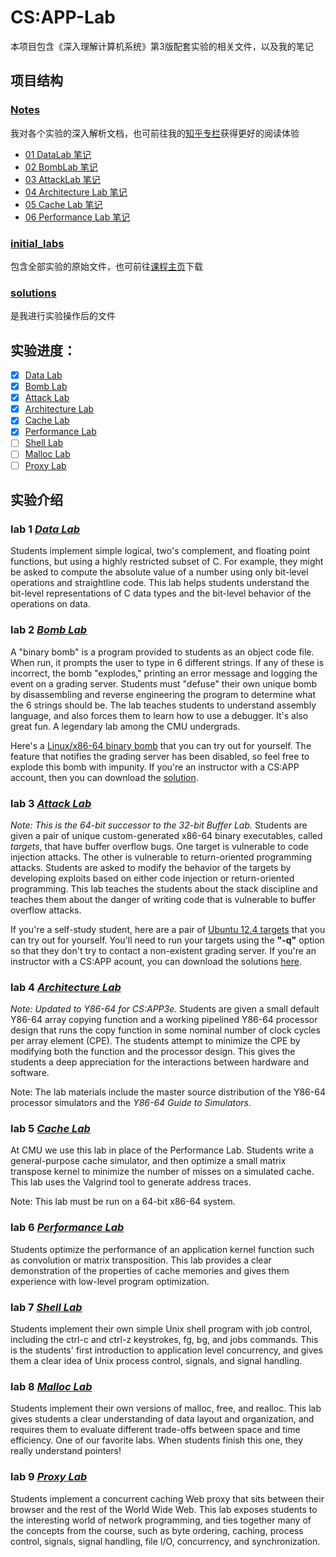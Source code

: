# CS:APP-Lab

本项目包含《深入理解计算机系统》第3版配套实验的相关文件，以及我的笔记

## 项目结构

### [Notes](https://github.com/Deconx/CSAPP-Lab/tree/master/Notes)

我对各个实验的深入解析文档，也可前往我的[知乎专栏](https://www.zhihu.com/column/c_1480603406519238656)获得更好的阅读体验

- [01 DataLab 笔记](https://github.com/Deconx/CSAPP-Lab/blob/master/Notes/01%20DataLab%20%E7%AC%94%E8%AE%B0.md)
- [02 BombLab 笔记](https://github.com/Deconx/CSAPP-Lab/blob/master/Notes/02%20BombLab%20%E7%AC%94%E8%AE%B0.md)
- [03 AttackLab 笔记](https://github.com/Deconx/CSAPP-Lab/blob/master/Notes/03%20AttackLab%20%E7%AC%94%E8%AE%B0.md)
- [04 Architecture Lab 笔记](https://github.com/Deconx/CSAPP-Lab/blob/master/Notes/04%20Architecture%20Lab%20%E7%AC%94%E8%AE%B0.md)
- [05 Cache Lab 笔记](https://github.com/Deconx/CSAPP-Lab/blob/master/Notes/05%20Cache%20Lab%20%E7%AC%94%E8%AE%B0.md)
- [06 Performance Lab 笔记](https://github.com/Deconx/CSAPP-Lab/blob/master/Notes/06%20Performance%20Lab%20%E7%AC%94%E8%AE%B0.md)

### [initial_labs](https://github.com/Deconx/CSAPP-Lab/tree/master/initial_labs)

包含全部实验的原始文件，也可前往[课程主页](http://csapp.cs.cmu.edu/3e/labs.html)下载

### [solutions](https://github.com/Deconx/CSAPP-Lab/tree/master/solutions)

是我进行实验操作后的文件

## 实验进度：

- [x] [Data Lab](https://github.com/Deconx/CSAPP-Lab/tree/master/solutions/01_Data%20Lab)
- [x] [Bomb Lab](https://github.com/Deconx/CSAPP-Lab/tree/master/solutions/02_Bomb%20Lab)
- [x] [Attack Lab](https://github.com/Deconx/CSAPP-Lab/tree/master/solutions/03_Attack%20Lab)
- [x] [Architecture Lab](https://github.com/Deconx/CSAPP-Lab/tree/master/solutions/04_Architecture%20Lab)
- [x] [Cache Lab](https://github.com/Deconx/CSAPP-Lab/tree/master/solutions/05_Cache%20Lab)
- [x] [Performance Lab](https://github.com/Deconx/CSAPP-Lab/tree/master/solutions/06_Performance%20Lab)
- [ ] [Shell Lab](https://github.com/Deconx/CSAPP-Lab/tree/master/solutions/07_Shell%20Lab)
- [ ] [Malloc Lab](https://github.com/Deconx/CSAPP-Lab/tree/master/solutions/08_Malloc%20Lab)
- [ ] [Proxy Lab](https://github.com/Deconx/CSAPP-Lab/tree/master/solutions/09_Proxy%20Lab)

## 实验介绍

### lab 1  [*Data Lab*](http://csapp.cs.cmu.edu/3e/datalab-handout.tar)

Students implement simple logical, two's complement, and floating point functions, but using a highly restricted subset of C. For example, they might be asked to compute the absolute value of a number using only bit-level operations and straightline code. This lab helps students understand the bit-level representations of C data types and the bit-level behavior of the operations on data.

### lab 2  [*Bomb Lab*](http://csapp.cs.cmu.edu/3e/bomb.tar)

A "binary bomb" is a program provided to students as an object code file. When run, it prompts the user to type in 6 different strings. If any of these is incorrect, the bomb "explodes," printing an error message and logging the event on a grading server. Students must "defuse" their own unique bomb by disassembling and reverse engineering the program to determine what the 6 strings should be. The lab teaches students to understand assembly language, and also forces them to learn how to use a debugger. It's also great fun. A legendary lab among the CMU undergrads.

Here's a [Linux/x86-64 binary bomb](http://csapp.cs.cmu.edu/3e/bomb.tar) that you can try out for yourself. The feature that notifies the grading server has been disabled, so feel free to explode this bomb with impunity. If you're an instructor with a CS:APP account, then you can download the [solution](http://csapp.cs.cmu.edu/im/bomb-solution.txt).

### lab 3  [*Attack Lab*](http://csapp.cs.cmu.edu/3e/target1.tar)

*Note: This is the 64-bit successor to the 32-bit Buffer Lab.* Students are given a pair of unique custom-generated x86-64 binary executables, called *targets*, that have buffer overflow bugs. One target is vulnerable to code injection attacks. The other is vulnerable to return-oriented programming attacks. Students are asked to modify the behavior of the targets by developing exploits based on either code injection or return-oriented programming. This lab teaches the students about the stack discipline and teaches them about the danger of writing code that is vulnerable to buffer overflow attacks.

If you're a self-study student, here are a pair of [Ubuntu 12.4 targets](http://csapp.cs.cmu.edu/3e/target1.tar) that you can try out for yourself. You'll need to run your targets using the **"-q"** option so that they don't try to contact a non-existent grading server. If you're an instructor with a CS:APP acount, you can download the solutions [here](http://csapp.cs.cmu.edu/im/labs/target1-sol.tar).

### lab 4  [ *Architecture Lab*](http://csapp.cs.cmu.edu/3e/archlab-handout.tar)

*Note: Updated to Y86-64 for CS:APP3e.* Students are given a small default Y86-64 array copying function and a working pipelined Y86-64 processor design that runs the copy function in some nominal number of clock cycles per array element (CPE). The students attempt to minimize the CPE by modifying both the function and the processor design. This gives the students a deep appreciation for the interactions between hardware and software.

Note: The lab materials include the master source distribution of the Y86-64 processor simulators and the *Y86-64 Guide to Simulators*.

### lab 5  [*Cache Lab*](http://csapp.cs.cmu.edu/3e/cachelab-handout.tar)

At CMU we use this lab in place of the Performance Lab. Students write a general-purpose cache simulator, and then optimize a small matrix transpose kernel to minimize the number of misses on a simulated cache. This lab uses the Valgrind tool to generate address traces.

Note: This lab must be run on a 64-bit x86-64 system.

### lab 6  [*Performance Lab*](http://csapp.cs.cmu.edu/3e/perflab-handout.tar)

Students optimize the performance of an application kernel function such as convolution or matrix transposition. This lab provides a clear demonstration of the properties of cache memories and gives them experience with low-level program optimization.

### lab 7  [*Shell Lab*](http://csapp.cs.cmu.edu/3e/shlab-handout.tar)

Students implement their own simple Unix shell program with job control, including the ctrl-c and ctrl-z keystrokes, fg, bg, and jobs commands. This is the students' first introduction to application level concurrency, and gives them a clear idea of Unix process control, signals, and signal handling.

### lab 8  [*Malloc Lab*](http://csapp.cs.cmu.edu/3e/malloclab-handout.tar)

Students implement their own versions of malloc, free, and realloc. This lab gives students a clear understanding of data layout and organization, and requires them to evaluate different trade-offs between space and time efficiency. One of our favorite labs. When students finish this one, they really understand pointers!

### lab 9  [ *Proxy Lab*](http://csapp.cs.cmu.edu/3e/proxylab-handout.tar)

Students implement a concurrent caching Web proxy that sits between their browser and the rest of the World Wide Web. This lab exposes students to the interesting world of network programming, and ties together many of the concepts from the course, such as byte ordering, caching, process control, signals, signal handling, file I/O, concurrency, and synchronization.